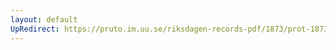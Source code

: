 ```yaml
---
layout: default
UpRedirect: https://pruto.im.uu.se/riksdagen-records-pdf/1873/prot-1873--ak--404.pdf
---
```

